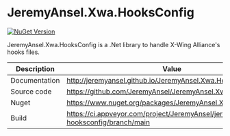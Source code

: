 # JeremyAnsel.Xwa.HooksConfig

[![NuGet Version](https://buildstats.info/nuget/JeremyAnsel.Xwa.HooksConfig)](https://www.nuget.org/packages/JeremyAnsel.Xwa.HooksConfig)

JeremyAnsel.Xwa.HooksConfig is a .Net library to handle X-Wing Alliance's hooks files.

Description     | Value
----------------|----------------
Documentation   | http://jeremyansel.github.io/JeremyAnsel.Xwa.HooksConfig
Source code     | https://github.com/JeremyAnsel/JeremyAnsel.Xwa.HooksConfig
Nuget           | https://www.nuget.org/packages/JeremyAnsel.Xwa.HooksConfig
Build           | https://ci.appveyor.com/project/JeremyAnsel/jeremyansel-xwa-hooksconfig/branch/main
